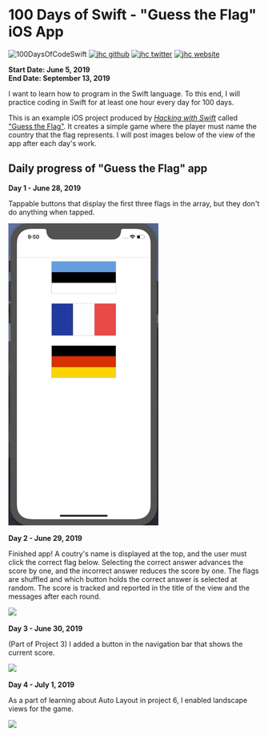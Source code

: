 # 100 Days of Swift - "Guess the Flag" iOS App

![100DaysOfCodeSwift](https://img.shields.io/badge/100DaysOfCode-Swift-FA7343.svg?style=flat&logo=swift)
[![jhc github](https://img.shields.io/badge/GitHub-jhrcook-lightgrey.svg?style=flat&logo=github)](https://github.com/jhrcook)
[![jhc twitter](https://img.shields.io/badge/Twitter-Joshua_Cook-00aced.svg?style=flat&logo=twitter)](https://twitter.com/JoshDoesa)
[![jhc website](https://img.shields.io/badge/Website-Joshua_Cook-5087B2.svg?style=flat&logo=telegram)](https://joshuacook.netlify.com)

**Start Date: June 5, 2019  
End Date: September 13, 2019**

I want to learn how to program in the Swift language. To this end, I will practice coding in Swift for at least one hour every day for 100 days.

This is an example iOS project produced by [*Hacking with Swift*](https://www.hackingwithswift.com/read) called ["Guess the Flag"](https://www.hackingwithswift.com/read/1/overview). It creates a simple game where the player must name the country that the flag represents. I will post images below of the view of the app after each day's work.

## Daily progress of "Guess the Flag" app

**Day 1 - June 28, 2019**

Tappable buttons that display the first three flags in the array, but they don't do anything when tapped.

<img src="progress_screenshots/Jun-28-2019 21-51-12.gif" width="300"/>

**Day 2 - June 29, 2019**

Finished app! A coutry's name is displayed at the top, and the user must click the correct flag below. Selecting the correct answer advances the score by one, and the incorrect answer reduces the score by one. The flags are shuffled and which button holds the correct answer is selected at random. The score is tracked and reported in the title of the view and the messages after each round.

<img src="progress_screenshots/Jun-29-2019 07-29-26.gif" width="300"/>

**Day 3 - June 30, 2019**

(Part of Project 3) I added a button in the navigation bar that shows the current score.

<img src="progress_screenshots/Jun-30-2019 09-16-29.gif" width="300"/>

**Day 4 - July 1, 2019**

As a part of learning about Auto Layout in project 6, I enabled landscape views for the game.

<img src="progress_screenshots/Jul-01-2019 16-55-22.gif" width="300"/>
